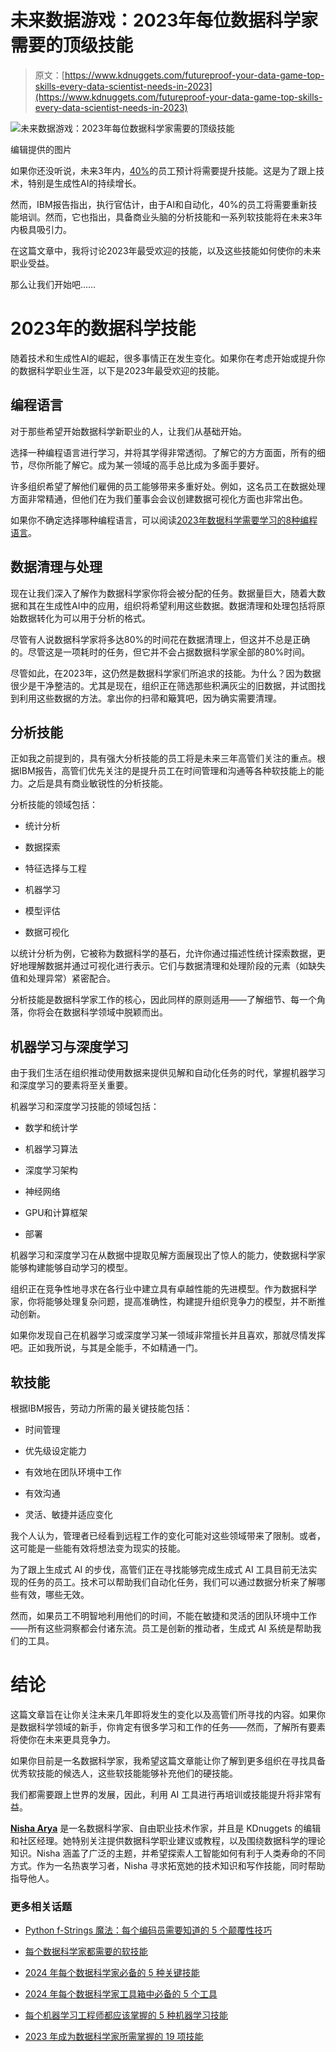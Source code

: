 # 未来数据游戏：2023年每位数据科学家需要的顶级技能

> 原文：[https://www.kdnuggets.com/futureproof-your-data-game-top-skills-every-data-scientist-needs-in-2023](https://www.kdnuggets.com/futureproof-your-data-game-top-skills-every-data-scientist-needs-in-2023)

![未来数据游戏：2023年每位数据科学家需要的顶级技能](../Images/cb59b21741eee685b6eb56ed82d90fc1.png)

编辑提供的图片

如果你还没听说，未来3年内，[40%](https://www.ibm.com/thought-leadership/institute-business-value/en-us/report/augmented-workforce)的员工预计将需要提升技能。这是为了跟上技术，特别是生成性AI的持续增长。

然而，IBM报告指出，执行官估计，由于AI和自动化，40%的员工将需要重新技能培训。然而，它也指出，具备商业头脑的分析技能和一系列软技能将在未来3年内极具吸引力。

在这篇文章中，我将讨论2023年最受欢迎的技能，以及这些技能如何使你的未来职业受益。

那么让我们开始吧……

# 2023年的数据科学技能

随着技术和生成性AI的崛起，很多事情正在发生变化。如果你在考虑开始或提升你的数据科学职业生涯，以下是2023年最受欢迎的技能。

## 编程语言

对于那些希望开始数据科学新职业的人，让我们从基础开始。

选择一种编程语言进行学习，并将其学得非常透彻。了解它的方方面面，所有的细节，尽你所能了解它。成为某一领域的高手总比成为多面手要好。

许多组织希望了解他们雇佣的员工能够带来多重好处。例如，这名员工在数据处理方面非常精通，但他们在为我们董事会会议创建数据可视化方面也非常出色。

如果你不确定选择哪种编程语言，可以阅读[2023年数据科学需要学习的8种编程语言](/2023/07/8-programming-languages-data-science-learn-2023.html)。

## 数据清理与处理

现在让我们深入了解作为数据科学家你将会被分配的任务。数据量巨大，随着大数据和其在生成性AI中的应用，组织将希望利用这些数据。数据清理和处理包括将原始数据转化为可以用于分析的格式。

尽管有人说数据科学家将多达80%的时间花在数据清理上，但这并不总是正确的。尽管这是一项耗时的任务，但它并不会占据数据科学家全部的80%时间。

尽管如此，在2023年，这仍然是数据科学家们所追求的技能。为什么？因为数据很少是干净整洁的。尤其是现在，组织正在筛选那些积满灰尘的旧数据，并试图找到利用这些数据的方法。拿出你的扫帚和簸箕吧，因为确实需要清理。

## 分析技能

正如我之前提到的，具有强大分析技能的员工将是未来三年高管们关注的重点。根据IBM报告，高管们优先关注的是提升员工在时间管理和沟通等各种软技能上的能力。之后是具有商业敏锐性的分析技能。

分析技能的领域包括：

+   统计分析

+   数据探索

+   特征选择与工程

+   机器学习

+   模型评估

+   数据可视化

以统计分析为例，它被称为数据科学的基石，允许你通过描述性统计探索数据，更好地理解数据并通过可视化进行表示。它们与数据清理和处理阶段的元素（如缺失值和处理异常）紧密配合。

分析技能是数据科学家工作的核心，因此同样的原则适用——了解细节、每一个角落，你将会在数据科学领域中脱颖而出。

## 机器学习与深度学习

由于我们生活在组织推动使用数据来提供见解和自动化任务的时代，掌握机器学习和深度学习的要素将至关重要。

机器学习和深度学习技能的领域包括：

+   数学和统计学

+   机器学习算法

+   深度学习架构

+   神经网络

+   GPU和计算框架

+   部署

机器学习和深度学习在从数据中提取见解方面展现出了惊人的能力，使数据科学家能够构建能够自动学习的模型。

组织正在竞争性地寻求在各行业中建立具有卓越性能的先进模型。作为数据科学家，你将能够处理复杂问题，提高准确性，构建提升组织竞争力的模型，并不断推动创新。

如果你发现自己在机器学习或深度学习某一领域非常擅长并且喜欢，那就尽情发挥吧。正如我所说，与其是全能手，不如精通一门。

## 软技能

根据IBM报告，劳动力所需的最关键技能包括：

+   时间管理

+   优先级设定能力

+   有效地在团队环境中工作

+   有效沟通

+   灵活、敏捷并适应变化

我个人认为，管理者已经看到远程工作的变化可能对这些领域带来了限制。或者，这可能是一些能有效将想法变为现实的技能。

为了跟上生成式 AI 的步伐，高管们正在寻找能够完成生成式 AI 工具目前无法实现的任务的员工。技术可以帮助我们自动化任务，我们可以通过数据分析来了解哪些有效，哪些无效。

然而，如果员工不明智地利用他们的时间，不能在敏捷和灵活的团队环境中工作——所有这些洞察都会付诸东流。员工是创新的推动者，生成式 AI 系统是帮助我们的工具。

# 结论

这篇文章旨在让你关注未来几年即将发生的变化以及高管们所寻找的内容。如果你是数据科学领域的新手，你肯定有很多学习和工作的任务——然而，了解所有要素将使你在未来更具竞争力。

如果你目前是一名数据科学家，我希望这篇文章能让你了解到更多组织在寻找具备优秀软技能的候选人，这些软技能能够补充他们的硬技能。

我们都需要跟上世界的发展，因此，利用 AI 工具进行再培训或技能提升将非常有益。

[](https://www.linkedin.com/in/nisha-arya-ahmed/)****[Nisha Arya](https://www.linkedin.com/in/nisha-arya-ahmed/)**** 是一名数据科学家、自由职业技术作家，并且是 KDnuggets 的编辑和社区经理。她特别关注提供数据科学职业建议或教程，以及围绕数据科学的理论知识。Nisha 涵盖了广泛的主题，并希望探索人工智能如何有利于人类寿命的不同方式。作为一名热衷学习者，Nisha 寻求拓宽她的技术知识和写作技能，同时帮助指导他人。

### 更多相关话题

+   [Python f-Strings 魔法：每个编码员需要知道的 5 个颠覆性技巧](https://www.kdnuggets.com/python-fstrings-magic-5-gamechanging-tricks-every-coder-needs-to-know)

+   [每个数据科学家都需要的软技能](https://www.kdnuggets.com/soft-skills-every-data-scientist-needs)

+   [2024 年每个数据科学家必备的 5 种关键技能](https://www.kdnuggets.com/5-essential-skills-every-data-scientist-needs-in-2024)

+   [2024 年每个数据科学家工具箱中必备的 5 个工具](https://www.kdnuggets.com/5-tools-every-data-scientist-needs-in-their-toolbox-in-2024)

+   [每个机器学习工程师都应该掌握的 5 种机器学习技能](https://www.kdnuggets.com/2023/03/5-machine-learning-skills-every-machine-learning-engineer-know-2023.html)

+   [2023 年成为数据科学家所需掌握的 19 项技能](https://www.kdnuggets.com/2023/04/top-19-skills-need-know-2023-data-scientist.html)
